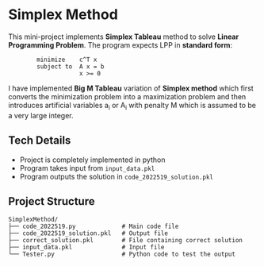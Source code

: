 # Simplex Method
This mini-project implements **Simplex Tableau** method to solve **Linear Programming Problem**.
The program expects LPP in **standard form**:
```
        minimize    c^T x
        subject to  A x = b
                    x >= 0
```
I have implemented **Big M Tableau** variation of **Simplex method** which first converts the 
minimization problem into a maximization problem and then introduces artificial variables
a<sub>i</sub> or A<sub>i</sub> with penalty M which is assumed to be a very large integer.

## Tech Details
- Project is completely implemented in python
- Program takes input from `input_data.pkl`
- Program outputs the solution in `code_2022519_solution.pkl`

## Project Structure
```
SimplexMethod/ 
├── code_2022519.py             # Main code file
├── code_2022519_solution.pkl   # Output file 
├── correct_solution.pkl        # File containing correct solution 
├── input_data.pkl              # Input file 
└── Tester.py                   # Python code to test the output
```